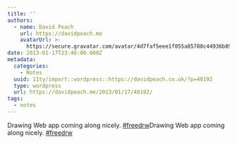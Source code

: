 ```yaml
---
title: ''
authors:
  - name: David Peach
    url: https://davidpeach.me
    avatarUrl: >-
      https://secure.gravatar.com/avatar/4d7faf5eee1f055a85788c44936b8995eaab6dfb004e7854ec747ccb272e91ee?s=96&d=mm&r=g
date: 2013-01-17T23:46:00.000Z
metadata:
  categories:
    - Notes
  uuid: 11ty/import::wordpress::https://davidpeach.co.uk/?p=48192
  type: wordpress
  url: https://davidpeach.me/2013/01/17/48192/
tags:
  - notes
---
```

Drawing Web app coming along nicely. [#freedrw](https://twitter.com/search?q=%23freedrw)Drawing Web app coming along nicely. [#freedrw](https://twitter.com/search?q=%23freedrw)